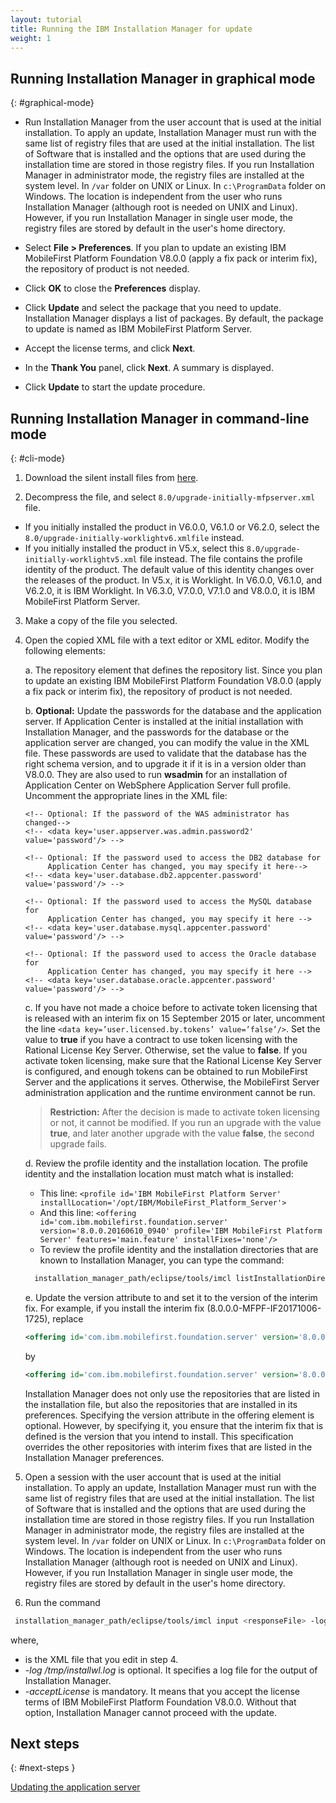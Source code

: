 ```yaml
---
layout: tutorial
title: Running the IBM Installation Manager for update
weight: 1
---
```

<!-- NLS_CHARSET=UTF-8 -->
## Running Installation Manager in graphical mode
{: #graphical-mode}

* Run Installation Manager from the user account that is used at the initial installation.
  To apply an update, Installation Manager must run with the same list of registry files that are used at the initial installation. The list of Software that is installed and the options that are used during the installation time are stored in those registry files. If you run Installation Manager in administrator mode, the registry files are installed at the system level. In `/var` folder on UNIX or Linux. In `c:\ProgramData` folder on Windows. The location is independent from the user who runs Installation Manager (although root is needed on UNIX and Linux). However, if you run Installation Manager in single user mode, the registry files are stored by default in the user's home directory.

* Select **File > Preferences**.
  If you plan to update an existing IBM MobileFirst Platform Foundation V8.0.0 (apply a fix pack or interim fix), the repository of product is not needed.

* Click **OK** to close the **Preferences** display.

* Click **Update** and select the package that you need to update. Installation Manager displays a list of packages. By default, the package to  update is named as IBM MobileFirst Platform Server.

* Accept the license terms, and click **Next**.

* In the **Thank You** panel, click **Next**. A summary is displayed.

* Click **Update** to start the update procedure.

## Running Installation Manager in command-line mode
{: #cli-mode}

1. Download the silent install files from   [here](http://public.dhe.ibm.com/software/products/en/MobileFirstPlatform/docs/v800/Silent_Install_Sample_Files.zip).

2. Decompress the file, and select `8.0/upgrade-initially-mfpserver.xml` file.
  - If you initially installed the product in V6.0.0, V6.1.0 or V6.2.0, select the `8.0/upgrade-initially-worklightv6.xmlfile` instead.
  - If you initially installed the product in V5.x, select this `8.0/upgrade-initially-worklightv5.xml` file instead.
  The file contains the profile identity of the product. The default value of this identity changes over the releases of the product. In V5.x, it is Worklight. In V6.0.0, V6.1.0, and V6.2.0, it is IBM Worklight. In V6.3.0, V7.0.0, V7.1.0 and V8.0.0, it is IBM MobileFirst Platform Server.

3. Make a copy of the file you selected.

4. Open the copied XML file with a text editor or XML editor. Modify the following elements:

   a. The repository element that defines the repository list. Since you plan to update an existing IBM MobileFirst Platform Foundation V8.0.0 (apply a fix pack or interim fix), the repository of product is not needed.

   b. **Optional:** Update the passwords for the database and the application server.
      If Application Center is installed at the initial installation with Installation Manager, and the passwords for the database or the application server are changed, you can modify the value in the XML file. These passwords are used to validate that the database has the right schema version, and to upgrade it if it is in a version older than V8.0.0. They are also used to run **wsadmin** for an installation of Application Center on WebSphere Application Server full profile. Uncomment the appropriate lines in the XML file:
      ```
      <!-- Optional: If the password of the WAS administrator has changed-->
      <!-- <data key='user.appserver.was.admin.password2' value='password'/> -->

      <!-- Optional: If the password used to access the DB2 database for
           Application Center has changed, you may specify it here-->
      <!-- <data key='user.database.db2.appcenter.password' value='password'/> -->

      <!-- Optional: If the password used to access the MySQL database for
           Application Center has changed, you may specify it here -->
      <!-- <data key='user.database.mysql.appcenter.password' value='password'/> -->

      <!-- Optional: If the password used to access the Oracle database for
           Application Center has changed, you may specify it here -->
      <!-- <data key='user.database.oracle.appcenter.password' value='password'/> -->
      ```

    c. If you have not made a choice before to activate token licensing that is released with an interim fix on 15 September 2015 or later,   uncomment the line `<data key=’user.licensed.by.tokens’ value=’false’/>`. Set the value to **true** if you have a contract to use token   licensing with the Rational License Key Server. Otherwise, set the value to **false**.
      If you activate token licensing, make sure that the Rational License Key Server is configured, and enough tokens can be obtained to run MobileFirst Server and the applications it serves. Otherwise, the MobileFirst Server administration application and the runtime environment cannot be run.
      > **Restriction:** After the decision is made to activate token licensing or not, it cannot be modified. If you run an upgrade with the value **true**, and later another upgrade with the value **false**, the second upgrade fails.

    d. Review the profile identity and the installation location. The profile identity and the installation location must match what is installed:
      * This line: `<profile id='IBM MobileFirst Platform Server' installLocation='/opt/IBM/MobileFirst_Platform_Server'>`
      * And this line: `<offering id='com.ibm.mobilefirst.foundation.server' version='8.0.0.20160610_0940' profile='IBM MobileFirst Platform Server' features='main.feature' installFixes='none'/>`
      * To review the profile identity and the installation directories that are known to Installation Manager, you can type the command:
    ```bash
      installation_manager_path/eclipse/tools/imcl listInstallationDirectories -verbose
    ```

    e. Update the version attribute to and set it to the version of the interim fix.
       For example, if you install the interim fix (8.0.0.0-MFPF-IF20171006-1725), replace

      ```xml
      <offering id='com.ibm.mobilefirst.foundation.server' version='8.0.0.20160610_0940' profile='IBM MobileFirst Platform Server' features='main.feature' installFixes='none'/>
      ```

      by

      ```xml
      <offering id='com.ibm.mobilefirst.foundation.server' version='8.0.0.20171006-1725' profile='IBM MobileFirst Platform Server' features='main.feature' installFixes='none'/>
      ```

      Installation Manager does not only use the repositories that are listed in the installation file, but also the repositories that are installed in its preferences. Specifying the version attribute in the offering element is optional. However, by specifying it, you ensure that the interim fix that is defined is the version that you intend to install. This specification overrides the other repositories with interim fixes that are listed in the Installation Manager preferences.

5. Open a session with the user account that is used at the initial installation.
    To apply an update, Installation Manager must run with the same list of registry files that are used at the initial installation. The list of Software that is installed and the options that are used during the installation time are stored in those registry files. If you run Installation Manager in administrator mode, the registry files are installed at the system level. In `/var` folder on UNIX or Linux. In `c:\ProgramData` folder on Windows. The location is independent from the user who runs Installation Manager (although root is needed on UNIX and
    Linux). However, if you run Installation Manager in single user mode, the registry files are stored by default in the user's home directory.

6. Run the command
  ```bash
   installation_manager_path/eclipse/tools/imcl input <responseFile> -log /tmp/installwl.log -acceptLicense
  ```
   where,
   * <responseFile> is the XML file that you edit in step 4.
   * *-log /tmp/installwl.log* is optional. It specifies a log file for the output of Installation Manager.
   * *-acceptLicense* is mandatory. It means that you accept the license terms of IBM MobileFirst Platform Foundation V8.0.0. Without that option, Installation Manager cannot proceed with the update.

## Next steps
{: #next-steps }

[Updating the application server](../appserver-update)
